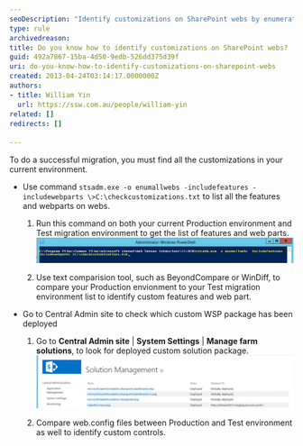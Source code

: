 ```yaml
---
seoDescription: "Identify customizations on SharePoint webs by enumerating features and web parts using stsadm.exe, comparing lists with text comparison tools, and checking deployed WSP packages in Central Admin."
type: rule
archivedreason: 
title: Do you know how to identify customizations on SharePoint webs?
guid: 492a7867-15ba-4d50-9edb-526dd375d39f
uri: do-you-know-how-to-identify-customizations-on-sharepoint-webs
created: 2013-04-24T03:14:17.0000000Z
authors:
- title: William Yin
  url: https://ssw.com.au/people/william-yin
related: []
redirects: []

---
```


To do a successful migration, you must find all the customizations in your current environment. 

<!--endintro-->

* Use command `stsadm.exe -o enumallwebs -includefeatures -includewebparts \>C:\checkcustomizations.txt` to list all the features and webparts on webs.

  1. Run this command on both your current Production environment and Test migration environment to get the list of features and web parts.
    ![](GetCustomFeaturesAndWebParts.jpg)

  2. Use text comparision tool, such as BeyondCompare or WinDiff, to compare your Production envionment to your Test migration environment list to identify custom features and web part.

* Go to Central Admin site to check which custom WSP package has been deployed

  1. Go to **Central Admin site** | **System Settings** | **Manage farm solutions**, to look for deployed custom solution package.
    ![](CustomSolutionPackages.jpg)

  2. Compare web.config files between Production and Test environment as well to identify custom controls.
